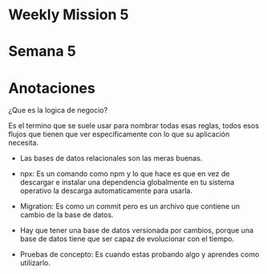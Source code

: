 # Weekly Mission 5

# Semana 5

# Anotaciones

¿Que es la logica de negocio?

Es el termino que se suele usar para nombrar todas esas reglas, todos esos flujos que tienen que ver especificamente con lo que su aplicación necesita.

- Las bases de datos relacionales son las meras buenas.

- npx: Es un comando como npm y lo que hace es que en vez de descargar e instalar una dependencia globalmente en tu sistema operativo la descarga automaticamente para usarla.

- Migration: Es como un commit pero es un archivo que contiene un cambio de la base de datos.

- Hay que tener una base de datos versionada por cambios, porque una base de datos tiene que ser capaz de evolucionar con el tiempo.

- Pruebas de concepto: Es cuando estas probando algo y aprendes como utilizarlo.
